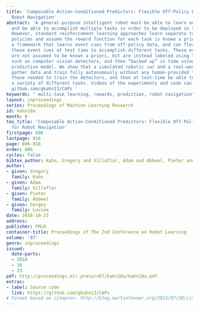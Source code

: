 ```yaml
---
title: 'Composable Action-Conditioned Predictors: Flexible Off-Policy Learning for
  Robot Navigation'
abstract: 'A general-purpose intelligent robot must be able to learn autonomously
  and be able to accomplish multiple tasks in order to be deployed in the real world.
  However, standard reinforcement learning approaches learn separate task-specific
  policies and assume the reward function for each task is known a priori. We propose
  a framework that learns event cues from off-policy data, and can flexibly combine
  these event cues at test time to accomplish different tasks. These event cue labels
  are not assumed to be known a priori, but are instead labeled using learned models,
  such as computer vision detectors, and then “backed up” in time using an action-conditioned
  predictive model. We show that a simulated robotic car and a real-world RC car can
  gather data and train fully autonomously without any human-provided labels beyond
  those needed to train the detectors, and then at test-time be able to accomplish
  a variety of different tasks. Videos of the experiments and code can be found at
  github.com/gkahn13/CAPs '
keywords: " multi-task learning, rewards, prediction, robot navigation"
layout: inproceedings
series: Proceedings of Machine Learning Research
id: kahn18a
month: 0
tex_title: 'Composable Action-Conditioned Predictors: Flexible Off-Policy Learning
  for Robot Navigation'
firstpage: 806
lastpage: 816
page: 806-816
order: 806
cycles: false
bibtex_author: Kahn, Gregory and Villaflor, Adam and Abbeel, Pieter and Levine, Sergey
author:
- given: Gregory
  family: Kahn
- given: Adam
  family: Villaflor
- given: Pieter
  family: Abbeel
- given: Sergey
  family: Levine
date: 2018-10-23
address: 
publisher: PMLR
container-title: Proceedings of The 2nd Conference on Robot Learning
volume: '87'
genre: inproceedings
issued:
  date-parts:
  - 2018
  - 10
  - 23
pdf: http://proceedings.mlr.press/v87/kahn18a/kahn18a.pdf
extras:
- label: Source code
  link: https://github.com/gkahn13/CAPs
# Format based on citeproc: http://blog.martinfenner.org/2013/07/30/citeproc-yaml-for-bibliographies/
---
```


